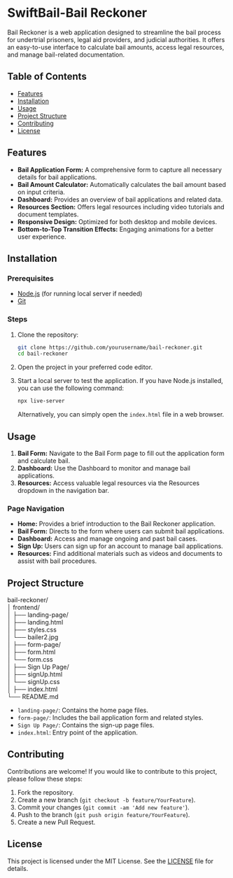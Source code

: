 # SwiftBail-Bail Reckoner

Bail Reckoner is a web application designed to streamline the bail process for undertrial prisoners, legal aid providers, and judicial authorities. It offers an easy-to-use interface to calculate bail amounts, access legal resources, and manage bail-related documentation.

## Table of Contents
- [Features](#features)
- [Installation](#installation)
- [Usage](#usage)
- [Project Structure](#project-structure)
- [Contributing](#contributing)
- [License](#license)

## Features
- **Bail Application Form:** A comprehensive form to capture all necessary details for bail applications.
- **Bail Amount Calculator:** Automatically calculates the bail amount based on input criteria.
- **Dashboard:** Provides an overview of bail applications and related data.
- **Resources Section:** Offers legal resources including video tutorials and document templates.
- **Responsive Design:** Optimized for both desktop and mobile devices.
- **Bottom-to-Top Transition Effects:** Engaging animations for a better user experience.

## Installation

### Prerequisites
- [Node.js](https://nodejs.org/) (for running local server if needed)
- [Git](https://git-scm.com/)

### Steps
1. Clone the repository:
    ```bash
    git clone https://github.com/yourusername/bail-reckoner.git
    cd bail-reckoner
    ```

2. Open the project in your preferred code editor.

3. Start a local server to test the application. If you have Node.js installed, you can use the following command:
    ```bash
    npx live-server
    ```
    Alternatively, you can simply open the `index.html` file in a web browser.

## Usage
1. **Bail Form:** Navigate to the Bail Form page to fill out the application form and calculate bail.
2. **Dashboard:** Use the Dashboard to monitor and manage bail applications.
3. **Resources:** Access valuable legal resources via the Resources dropdown in the navigation bar.

### Page Navigation
- **Home:** Provides a brief introduction to the Bail Reckoner application.
- **Bail Form:** Directs to the form where users can submit bail applications.
- **Dashboard:** Access and manage ongoing and past bail cases.
- **Sign Up:** Users can sign up for an account to manage bail applications.
- **Resources:** Find additional materials such as videos and documents to assist with bail procedures.

## Project Structure
bail-reckoner/ <br>
│ frontend/ <br>
│ ├── landing-page/ <br> 
│ ├── landing.html <br>
│ ├── styles.css <br>
│ └── bailer2.jpg <br>
│ ├── form-page/ <br>
│ ├── form.html <br>
│ └── form.css <br>
│ ├── Sign Up Page/ <br> 
│ ├── signUp.html <br>
│ └── signUp.css <br>
│ ├── index.html <br>
└── README.md


- `landing-page/`: Contains the home page files.
- `form-page/`: Includes the bail application form and related styles.
- `Sign Up Page/`: Contains the sign-up page files.
- `index.html`: Entry point of the application.

## Contributing
Contributions are welcome! If you would like to contribute to this project, please follow these steps:
1. Fork the repository.
2. Create a new branch (`git checkout -b feature/YourFeature`).
3. Commit your changes (`git commit -am 'Add new feature'`).
4. Push to the branch (`git push origin feature/YourFeature`).
5. Create a new Pull Request.

## License
This project is licensed under the MIT License. See the [LICENSE](LICENSE) file for details.
